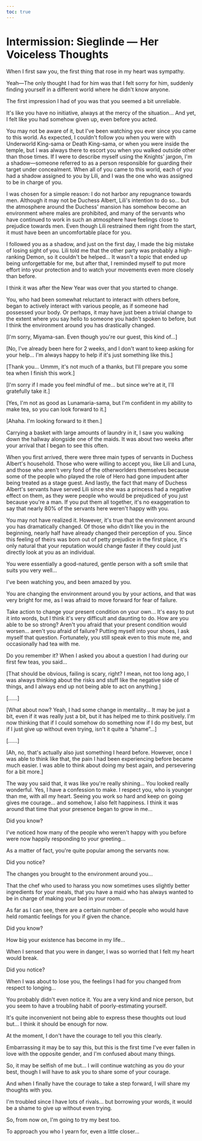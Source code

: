 ```yaml
---
toc: true
---
```


# Intermission: Sieglinde — Her Voiceless Thoughts

When I first saw you, the first thing that rose in my heart was sympathy.

Yeah—The only thought I had for him was that I felt sorry for him, suddenly
finding yourself in a different world where he didn't know anyone.

The first impression I had of you was that you seemed a bit unreliable.

It's like you have no initiative, always at the mercy of the situation... And
yet, I felt like you had somehow given up, even before you acted.

You may not be aware of it, but I've been watching you ever since you came to
this world. As expected, I couldn't follow you when you were with Underworld
King-sama or Death King-sama, or when you were inside the temple, but I was
always there to escort you when you walked outside other than those times. If I
were to describe myself using the Knights' jargon, I'm a shadow—someone referred
to as a person responsible for guarding their target under concealment. When all
of you came to this world, each of you had a shadow assigned to you by Lili, and
I was the one who was assigned to be in charge of you.

I was chosen for a simple reason: I do not harbor any repugnance towards men.
Although it may not be Duchess Albert, Lili's intention to do so... but the
atmosphere around the Duchess' mansion has somehow become an environment where
males are prohibited, and many of the servants who have continued to work in
such an atmosphere have feelings close to prejudice towards men. Even though
Lili restrained them right from the start, it must have been an uncomfortable
place for you.

I followed you as a shadow, and just on the first day, I made the big mistake of
losing sight of you. Lili told me that the other party was probably a
high-ranking Demon, so it couldn't be helped... It wasn't a topic that ended up
being unforgettable for me, but after that, I reminded myself to put more effort
into your protection and to watch your movements even more closely than before.

I think it was after the New Year was over that you started to change.

You, who had been somewhat reluctant to interact with others before, began to
actively interact with various people, as if someone had possessed your body. Or
perhaps, it may have just been a trivial change to the extent where you say
hello to someone you hadn't spoken to before, but I think the environment around
you has drastically changed.

[I'm sorry, Miyama-san. Even though you're our guest, this kind of...]

[No, I've already been here for 2 weeks, and I don't want to keep asking for
your help... I'm always happy to help if it's just something like this.]

[Thank you... Ummm, it's not much of a thanks, but I'll prepare you some tea
when I finish this work.]

[I'm sorry if I made you feel mindful of me... but since we're at it, I'll
gratefully take it.]

[Yes, I'm not as good as Lunamaria-sama, but I'm confident in my ability to make
tea, so you can look forward to it.]

[Ahaha. I'm looking forward to it then.]

Carrying a basket with large amounts of laundry in it, I saw you walking down
the hallway alongside one of the maids. It was about two weeks after your
arrival that I began to see this often.

When you first arrived, there were three main types of servants in Duchess
Albert's household. Those who were willing to accept you, like Lili and Luna,
and those who aren't very fond of the otherworlders themselves because some of
the people who played the role of Hero had gone impudent after being treated as
a stage guest. And lastly, the fact that many of Duchess Albert's servants have
served Lili since she was a princess had a negative effect on them, as they were
people who would be prejudiced of you just because you're a man. If you put them
all together, it's no exaggeration to say that nearly 80% of the servants here
weren't happy with you.

You may not have realized it. However, it's true that the environment around you
has dramatically changed. Of those who didn't like you in the beginning, nearly
half have already changed their perception of you. Since this feeling of theirs
was born out of petty prejudice in the first place, it's only natural that your
reputation would change faster if they could just directly look at you as an
individual.

You were essentially a good-natured, gentle person with a soft smile that suits
you very well...

I've been watching you, and been amazed by you.

You are changing the environment around you by your actions, and that was very
bright for me, as I was afraid to move forward for fear of failure.

Take action to change your present condition on your own... It's easy to put it
into words, but I think it's very difficult and daunting to do. How are you able
to be so strong? Aren't you afraid that your present condition would worsen...
aren't you afraid of failure? Putting myself into your shoes, I ask myself that
question. Fortunately, you still speak even to this mute me, and occasionally
had tea with me.

Do you remember it? When I asked you about a question I had during our first few
teas, you said...

[That should be obvious, failing is scary, right? I mean, not too long ago, I
was always thinking about the risks and stuff like the negative side of things,
and I always end up not being able to act on anything.]

[......]

[What about now? Yeah, I had some change in mentality... It may be just a bit,
even if it was really just a bit, but it has helped me to think positively. I'm
now thinking that if I could somehow do something now if I do my best, but if I
just give up without even trying, isn't it quite a “shame”...]

[......]

[Ah, no, that's actually also just something I heard before. However, once I was
able to think like that, the pain I had been experiencing before became much
easier. I was able to think about doing my best again, and persevering for a bit
more.]

The way you said that, it was like you're really shining... You looked really
wonderful. Yes, I have a confession to make. I respect you, who is younger than
me, with all my heart. Seeing you work so hard and keep on going gives me
courage... and somehow, I also felt happiness. I think it was around that time
that your presence began to grow in me...

Did you know?

I've noticed how many of the people who weren't happy with you before were now
happily responding to your greeting...

As a matter of fact, you're quite popular among the servants now.

Did you notice?

The changes you brought to the environment around you...

That the chef who used to harass you now sometimes uses slightly better
ingredients for your meals, that you have a maid who has always wanted to be in
charge of making your bed in your room...

As far as I can see, there are a certain number of people who would have held
romantic feelings for you if given the chance.

Did you know?

How big your existence has become in my life...

When I sensed that you were in danger, I was so worried that I felt my heart
would break.

Did you notice?

When I was about to lose you, the feelings I had for you changed from respect to
longing...

You probably didn't even notice it. You are a very kind and nice person, but you
seem to have a troubling habit of poorly-estimating yourself.

It's quite inconvenient not being able to express these thoughts out loud but...
I think it should be enough for now.

At the moment, I don't have the courage to tell you this clearly.

Embarrassing it may be to say this, but this is the first time I've ever fallen
in love with the opposite gender, and I'm confused about many things.

So, it may be selfish of me but... I will continue watching as you do your best,
though I will have to ask you to share some of your courage.

And when I finally have the courage to take a step forward, I will share my
thoughts with you.

I'm troubled since I have lots of rivals... but borrowing your words, it would
be a shame to give up without even trying.

So, from now on, I'm going to try my best too.

To approach you who I yearn for, even a little closer...
